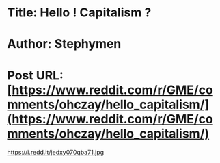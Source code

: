 # Title: Hello ! Capitalism ?
# Author: Stephymen
# Post URL: [https://www.reddit.com/r/GME/comments/ohczay/hello_capitalism/](https://www.reddit.com/r/GME/comments/ohczay/hello_capitalism/)


https://i.redd.it/jedxy070qba71.jpg